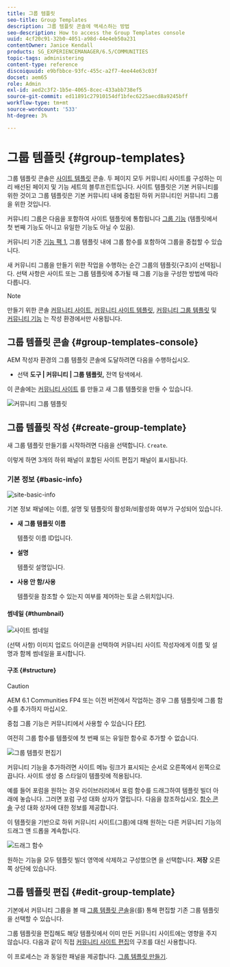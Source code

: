 ```yaml
---
title: 그룹 템플릿
seo-title: Group Templates
description: 그룹 템플릿 콘솔에 액세스하는 방법
seo-description: How to access the Group Templates console
uuid: 4cf20c91-32b0-4051-a98d-44e4eb50a231
contentOwner: Janice Kendall
products: SG_EXPERIENCEMANAGER/6.5/COMMUNITIES
topic-tags: administering
content-type: reference
discoiquuid: e9bfbbce-93fc-455c-a2f7-4ee44e63c03f
docset: aem65
role: Admin
exl-id: aed2c3f2-1b5e-4065-8cec-433abb738ef5
source-git-commit: ed11891c27910154df1bfec6225aecd8a9245bff
workflow-type: tm+mt
source-wordcount: '533'
ht-degree: 3%

---
```


# 그룹 템플릿 {#group-templates}

그룹 템플릿 콘솔은 [사이트 템플릿](/help/communities/sites.md) 콘솔. 두 페이지 모두 커뮤니티 사이트를 구성하는 미리 배선된 페이지 및 기능 세트의 블루프린트입니다. 사이트 템플릿은 기본 커뮤니티를 위한 것이고 그룹 템플릿은 기본 커뮤니티 내에 중첩된 하위 커뮤니티인 커뮤니티 그룹을 위한 것입니다.

커뮤니티 그룹은 다음을 포함하여 사이트 템플릿에 통합됩니다 [그룹 기능](/help/communities/functions.md#groups-function) (템플릿에서 첫 번째 기능도 아니고 유일한 기능도 아닐 수 있음).

커뮤니티 기준 [기능 팩 1](/help/communities/deploy-communities.md#latestfeaturepack), 그룹 템플릿 내에 그룹 함수를 포함하여 그룹을 중첩할 수 있습니다.

새 커뮤니티 그룹을 만들기 위한 작업을 수행하는 순간 그룹의 템플릿(구조)이 선택됩니다. 선택 사항은 사이트 또는 그룹 템플릿에 추가될 때 그룹 기능을 구성한 방법에 따라 다릅니다.

>[!NOTE]
>
>만들기 위한 콘솔 [커뮤니티 사이트](/help/communities/sites-console.md), [커뮤니티 사이트 템플릿](/help/communities/sites.md), [커뮤니티 그룹 템플릿](/help/communities/tools-groups.md) 및 [커뮤니티 기능](/help/communities/functions.md) 는 작성 환경에서만 사용됩니다.

## 그룹 템플릿 콘솔 {#group-templates-console}

AEM 작성자 환경의 그룹 템플릿 콘솔에 도달하려면 다음을 수행하십시오.

* 선택 **도구 | 커뮤니티 | 그룹 템플릿,** 전역 탐색에서.

이 콘솔에는 [커뮤니티 사이트](/help/communities/sites-console.md) 를 만들고 새 그룹 템플릿을 만들 수 있습니다.

![커뮤니티 그룹 템플릿](assets/groups-template.png)

## 그룹 템플릿 작성 {#create-group-template}

새 그룹 템플릿 만들기를 시작하려면 다음을 선택합니다. `Create`.

이렇게 하면 3개의 하위 패널이 포함된 사이트 편집기 패널이 표시됩니다.

### 기본 정보 {#basic-info}

![site-basic-info](assets/site-basic-info.png)

기본 정보 패널에는 이름, 설명 및 템플릿의 활성화/비활성화 여부가 구성되어 있습니다.

* **새 그룹 템플릿 이름**

   템플릿 이름 ID입니다.

* **설명**

   템플릿 설명입니다.

* **사용 안 함/사용**

   템플릿을 참조할 수 있는지 여부를 제어하는 토글 스위치입니다.

#### 썸네일 {#thumbnail}

![사이트 썸네일](assets/site-thumbnail.png)

(선택 사항) 이미지 업로드 아이콘을 선택하여 커뮤니티 사이트 작성자에게 이름 및 설명과 함께 썸네일을 표시합니다.

#### 구조 {#structure}

>[!CAUTION]
>
>AEM 6.1 Communities FP4 또는 이전 버전에서 작업하는 경우 그룹 템플릿에 그룹 함수를 추가하지 마십시오.
>
>중첩 그룹 기능은 커뮤니티에서 사용할 수 있습니다 [FP1](/help/communities/communities.md#latestfeaturepack).
>
>여전히 그룹 함수를 템플릿에 첫 번째 또는 유일한 함수로 추가할 수 없습니다.

![그룹 템플릿 편집기](assets/template-editor.png)

커뮤니티 기능을 추가하려면 사이트 메뉴 링크가 표시되는 순서로 오른쪽에서 왼쪽으로 끕니다. 사이트 생성 중 스타일이 템플릿에 적용됩니다.

예를 들어 포럼을 원하는 경우 라이브러리에서 포럼 함수를 드래그하여 템플릿 빌더 아래에 놓습니다. 그러면 포럼 구성 대화 상자가 열립니다. 다음을 참조하십시오. [함수 콘솔](/help/communities/functions.md) 구성 대화 상자에 대한 정보를 제공합니다.

이 템플릿을 기반으로 하위 커뮤니티 사이트(그룹)에 대해 원하는 다른 커뮤니티 기능의 드래그 앤 드롭을 계속합니다.

![드래그 함수](assets/dragfunctions.png)

원하는 기능을 모두 템플릿 빌더 영역에 삭제하고 구성했으면 을 선택합니다. **저장** 오른쪽 상단에 있습니다.

## 그룹 템플릿 편집 {#edit-group-template}

기본에서 커뮤니티 그룹을 볼 때 [그룹 템플릿 콘솔](#group-templates-console)을(를) 통해 편집할 기존 그룹 템플릿을 선택할 수 있습니다.

그룹 템플릿을 편집해도 해당 템플릿에서 이미 만든 커뮤니티 사이트에는 영향을 주지 않습니다. 다음과 같이 직접 [커뮤니티 사이트 편집](/help/communities/sites-console.md#modify-structure)의 구조를 대신 사용합니다.

이 프로세스는 과 동일한 패널을 제공합니다. [그룹 템플릿 만들기](#create-group-template).

